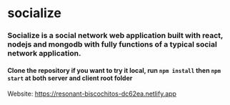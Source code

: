 # socialize
### Socialize is a social network web application built with react, nodejs and mongodb with fully functions of a typical social network application.


#### Clone the repository if you want to try it local, run `npm install` then `npm start` at both server and client root folder

Website: https://resonant-biscochitos-dc62ea.netlify.app
